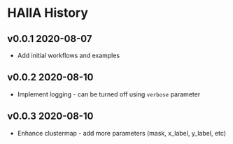 # HAllA History #

## v0.0.1 2020-08-07 ##

* Add initial workflows and examples

## v0.0.2 2020-08-10 ##

* Implement logging - can be turned off using `verbose` parameter

## v0.0.3 2020-08-10 ##

* Enhance clustermap - add more parameters (mask, x_label, y_label, etc)
